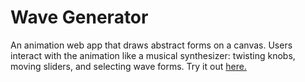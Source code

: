 # Wave Generator
An animation web app that draws abstract forms on a canvas. Users interact with the animation like a musical synthesizer: twisting knobs, moving sliders, and selecting wave forms. Try it out [here.](https://www.theostavrides.com/wavesite)

